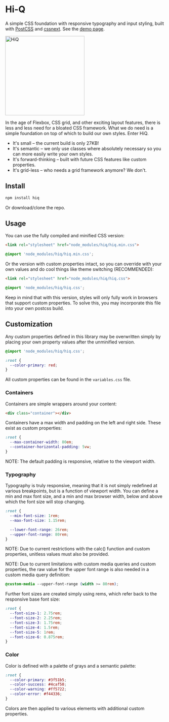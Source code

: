 # Hi-Q
A simple CSS foundation with responsive typography and input styling, built with [PostCSS](https://github.com/postcss/postcss) and [cssnext](http://cssnext.io/). See the [demo page](https://jonathanharrell.github.io/hiq/).

<img src="https://raw.githubusercontent.com/jonathanharrell/hiq/master/hiq.png" alt="HiQ" width="250" height="250" />

In the age of Flexbox, CSS grid, and other exciting layout features, there is less and less need for a bloated CSS framework. What we do need is a simple foundation on top of which to build our own styles. Enter HiQ.

* It's small – the current build is only 27KB!
* It's semantic – we only use classes where absolutely necessary so you can more easily write your own styles.
* It's forward-thinking – built with future CSS features like custom properties.
* It's grid-less – who needs a grid framework anymore? We don't.

## Install

```sh
npm install hiq
```

Or download/clone the repo.

## Usage

You can use the fully compiled and minified CSS version:

```html
<link rel="stylesheet" href="node_modules/hiq/hiq.min.css">
```
```css
@import 'node_modules/hiq/hiq.min.css';
```


Or the version with custom properties intact, so you can override with your own values and do cool things like theme switching (RECOMMENDED):

```html
<link rel="stylesheet" href="node_modules/hiq/hiq.css">
```
```css
@import 'node_modules/hiq/hiq.css';
```

Keep in mind that with this version, styles will only fully work in browsers that support custom properties. To solve this, you may incorporate this file into your own postcss build.

## Customization

Any custom properties defined in this library may be overwritten simply by placing your own property values after the unminified version.

```css
@import 'node_modules/hiq/hiq.css';

:root {
  --color-primary: red;
}
```

All custom properties can be found in the `variables.css` file.

### Containers

Containers are simple wrappers around your content:

```html
<div class="container"></div>
```

Containers have a max width and padding on the left and right side. These exist as custom properties:

```css
:root {
  --max-container-width: 80em;
  --container-horizontal-padding: 5vw;
}
```


NOTE: The default padding is responsive, relative to the viewport width.

### Typography

Typography is truly responsive, meaning that it is not simply redefined at various breakpoints, but is a function of viewport width. You can define a min and max font size, and a min and max browser width, below and above which the font size will stop changing.

```css
:root {
  --min-font-size: 1rem;
  --max-font-size: 1.15rem;

  --lower-font-range: 26rem;
  --upper-font-range: 80rem;
}
```


NOTE: Due to current restrictions with the calc() function and custom properties, unitless values must also be provided.

NOTE: Due to current limitations with custom media queries and custom properties, the raw value for the upper font range is also needed in a custom media query definition:

```css
@custom-media --upper-font-range (width >= 80rem);
```


Further font sizes are created simply using rems, which refer back to the responsive base font size:

```css
:root {
  --font-size-1: 2.75rem;
  --font-size-2: 2.25rem;
  --font-size-3: 1.75rem;
  --font-size-4: 1.5rem;
  --font-size-5: 1rem;
  --font-size-6: 0.875rem;
}
```

### Color

Color is defined with a palette of grays and a semantic palette:

```css
:root {
  --color-primary: #3f51b5;
  --color-success: #4caf50;
  --color-warning: #ff5722;
  --color-error: #f44336;
}
```

Colors are then applied to various elements with additional custom properties.
